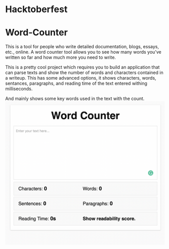 # Hacktoberfest
# Word-Counter
 
This is a tool for people who write detailed documentation, blogs, essays, etc., online. A word counter tool allows you to see how many words you’ve written so far and how much more you need to write. 

This is a pretty cool project which requires you to build an application that can parse texts and show the number of words and characters contained in a writeup. This has some advanced options, it shows characters, words, sentances, paragraphs, and reading time of the text entered withing milliseconds.

And mainly shows some key words used in the text with the count.
![image](https://raw.githubusercontent.com/And-Rahul/Hacktoberfest-Contribution/master/contributions/Word_counter/Screenshot.png)
